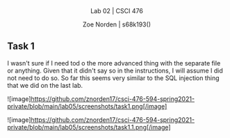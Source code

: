 
<div align="center">Lab 02 | CSCI 476
  
Zoe Norden | s68k193() 
</div>


## Task 1

I wasn't sure if I need tod o the more advanced thing with the separate file or anything. Given that it didn't say so in the instructions, I will assume I did not need to do so. So far this seems very similar to the SQL injection thing that we did on the last lab. 

![image]https://github.com/znorden17/csci-476-594-spring2021-private/blob/main/lab05/screenshots/task1.png[/image]

![image]https://github.com/znorden17/csci-476-594-spring2021-private/blob/main/lab05/screenshots/task1.1.png[/image]

